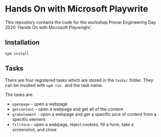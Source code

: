 # Hands On with Microsoft Playwrite

This repository contains the code for the workshop Provar Engineering Day 2020 'Hands On with Microsoft Playwright'.

## Installation

`npm install`

## Tasks

There are four registered tasks which are stored in the `tasks/` folder. They can be invoked with `npm run ` and the task name.

The tasks are:

* `openpage` - open a webpage
* `getcontent` - open a webpage and get all of the content
* `grabelement` - open a webpage and get a specific pice of content from a specific element
* `fillform` - open a webpage, reject cookies, fill a form, take a screenshot, and close


